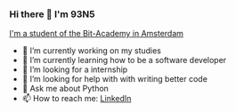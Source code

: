 ### Hi there 👋  I'm 93N5

[I'm a student of the Bit-Academy in Amsterdam](https://mbo.bit-academy.nl/amsterdam/)

- 🔭 I’m currently working on my studies
- 🌱 I’m currently learning how to be a software developer
- 👯 I’m looking for a internship
- 🤔 I’m looking for help with with writing better code
- 💬 Ask me about Python
- 📫 How to reach me: [LinkedIn](https://www.linkedin.com/in/jens-ijpma-a8a653256/)
